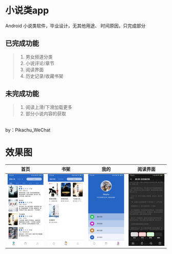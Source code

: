小说类app
==============
Android 小说类软件，毕业设计，无其他用途、
时间原因，只完成部分

已完成功能
------------
>1. 男女频道分类
>2. 小说评论/章节
>3. 阅读界面
>4. 历史记录/收藏书架

未完成功能
-------------
>1. 阅读上滑/下滑加载更多
>2. 部分小说内容的获取


<br>
by：Pikachu_WeChat

效果图
==============
|首页|书架|我的|阅读界面|
|:---:|:---:|:---:|:---:|
| ![](https://github.com/2825436553/book/blob/master/image/1.jpg) | ![](https://github.com/2825436553/book/blob/master/image/2.jpg) | ![](https://github.com/2825436553/book/blob/master/image/3.jpg) | ![](https://github.com/2825436553/book/blob/master/image/4.jpg) |
